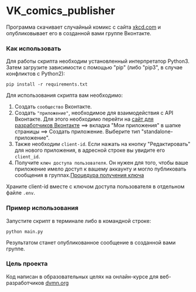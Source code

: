 # VK_comics_publisher
Программа скачивает случайный комикс с сайта [xkcd.com](https://xkcd.com/) и опубликовывает его в созданной вами группе Вконтакте.

### Как использовать
Для работы скрипта необходим установленный интерпретатор Python3. Затем загрузите зависимости с помощью "pip" (либо "pip3", в случае конфликтов с Python2):  

    pip install -r requirements.txt

Для использования скрипта вам необходимо:

1) Создать `сообщество` Вконтакте.
2) Создать `"приложение"`, необходимое для взаимодействия с API Вконтакте. Для этого необходимо перейти на [сайт для разработчиков Вконтакте](https://vk.com/dev) ==> вкладка "Мои приложения" в шапке страницы ==> Создать приложение. Выберите тип "standalone-приложение".
3) Также необходим `client-id`. Если нажать на кнопку "Редактировать" для нового приложения, в адресной строке вы увидите его `client_id`.
4) Получите `ключ доступа пользователя`. Он нужен для того, чтобы ваше приложение имело доступ к вашему аккаунту и могло публиковать сообщения в группах.[Процедура получения ключа](https://vk.com/dev/implicit_flow_user)

Храните client-id вместе с ключом доступа пользователя в отдельном файле `.env`.

### Пример использования
Запустите скрипт в терминале либо в командной строке:

    python main.py

Результатом станет опубликованное сообщение в созданной вами группе.

### Цель проекта
Код написан в образовательных целях на онлайн-курсе для веб-разработчиков [dvmn.org](https://dvmn.org)
